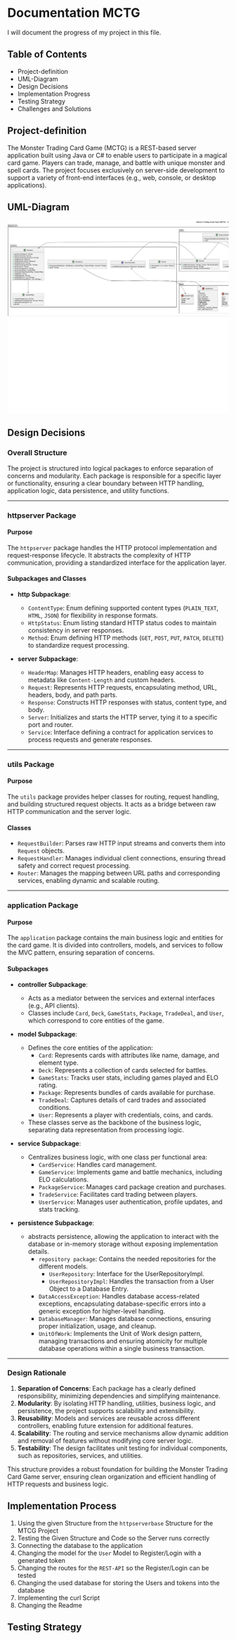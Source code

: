 # Documentation MCTG

I will document the progress of my project in this file.

## Table of Contents

- Project-definition
- UML-Diagram
- Design Decisions
- Implementation Progress
- Testing Strategy
- Challenges and Solutions

## Project-definition

The Monster Trading Card Game (MCTG) is a REST-based server application built using Java or C# to enable users to participate in a magical card game. Players can trade, manage, and battle with unique monster and spell cards. The project focuses exclusively on server-side development to support a variety of front-end interfaces (e.g., web, console, or desktop applications).

## UML-Diagram

![img_1.png](img_1.png)

## Design Decisions

### Overall Structure
The project is structured into logical packages to enforce separation of concerns and modularity. Each package is responsible for a specific layer or functionality, ensuring a clear boundary between HTTP handling, application logic, data persistence, and utility functions.

---

### httpserver Package

#### Purpose
The `httpserver` package handles the HTTP protocol implementation and request-response lifecycle. It abstracts the complexity of HTTP communication, providing a standardized interface for the application layer.

#### Subpackages and Classes
- **http Subpackage**:
    - `ContentType`: Enum defining supported content types (`PLAIN_TEXT`, `HTML`, `JSON`) for flexibility in response formats.
    - `HttpStatus`: Enum listing standard HTTP status codes to maintain consistency in server responses.
    - `Method`: Enum defining HTTP methods (`GET`, `POST`, `PUT`, `PATCH`, `DELETE`) to standardize request processing.

- **server Subpackage**:
    - `HeaderMap`: Manages HTTP headers, enabling easy access to metadata like `Content-Length` and custom headers.
    - `Request`: Represents HTTP requests, encapsulating method, URL, headers, body, and path parts.
    - `Response`: Constructs HTTP responses with status, content type, and body.
    - `Server`: Initializes and starts the HTTP server, tying it to a specific port and router.
    - `Service`: Interface defining a contract for application services to process requests and generate responses.

---

### utils Package

#### Purpose
The `utils` package provides helper classes for routing, request handling, and building structured request objects. It acts as a bridge between raw HTTP communication and the server logic.

#### Classes
- `RequestBuilder`: Parses raw HTTP input streams and converts them into `Request` objects.
- `RequestHandler`: Manages individual client connections, ensuring thread safety and correct request processing.
- `Router`: Manages the mapping between URL paths and corresponding services, enabling dynamic and scalable routing.

---

### application Package

#### Purpose
The `application` package contains the main business logic and entities for the card game. It is divided into controllers, models, and services to follow the MVC pattern, ensuring separation of concerns.

#### Subpackages
- **controller Subpackage**:
    - Acts as a mediator between the services and external interfaces (e.g., API clients).
    - Classes include `Card`, `Deck`, `GameStats`, `Package`, `TradeDeal`, and `User`, which correspond to core entities of the game.

- **model Subpackage**:
    - Defines the core entities of the application:
        - `Card`: Represents cards with attributes like name, damage, and element type.
        - `Deck`: Represents a collection of cards selected for battles.
        - `GameStats`: Tracks user stats, including games played and ELO rating.
        - `Package`: Represents bundles of cards available for purchase.
        - `TradeDeal`: Captures details of card trades and associated conditions.
        - `User`: Represents a player with credentials, coins, and cards.
    - These classes serve as the backbone of the business logic, separating data representation from processing logic.

- **service Subpackage**:
    - Centralizes business logic, with one class per functional area:
        - `CardService`: Handles card management.
        - `GameService`: Implements game and battle mechanics, including ELO calculations.
        - `PackageService`: Manages card package creation and purchases.
        - `TradeService`: Facilitates card trading between players.
        - `UserService`: Manages user authentication, profile updates, and stats tracking.
- **persistence Subpackage**:
  - abstracts persistence, allowing the application to interact with the database or in-memory storage without exposing implementation details.
    - `repository package`: Contains the needed repositories for the different models.
      - `UserRepository`: Interface for the UserRepositoryImpl.
      - `UserRepositoryImpl`: Handles the transaction from a User Object to a Database Entry.
    - `DataAccessException`: Handles database access-related exceptions, encapsulating database-specific errors into a generic exception for higher-level handling.
    - `DatabaseManager`: Manages database connections, ensuring proper initialization, usage, and cleanup.
    - `UnitOfWork`: Implements the Unit of Work design pattern, managing transactions and ensuring atomicity for multiple database operations within a single business transaction.
---

### Design Rationale
1. **Separation of Concerns**: Each package has a clearly defined responsibility, minimizing dependencies and simplifying maintenance.
2. **Modularity**: By isolating HTTP handling, utilities, business logic, and persistence, the project supports scalability and extensibility.
3. **Reusability**: Models and services are reusable across different controllers, enabling future extension for additional features.
4. **Scalability**: The routing and service mechanisms allow dynamic addition and removal of features without modifying core server logic.
5. **Testability**: The design facilitates unit testing for individual components, such as repositories, services, and utilities.

This structure provides a robust foundation for building the Monster Trading Card Game server, ensuring clean organization and efficient handling of HTTP requests and business logic.


## Implementation Process

1. Using the given Structure from the `httpserverbase` Structure for the MTCG Project
2. Testing the Given Structure and Code so the Server runs correctly
3. Connecting the database to the application
4. Changing the model for the `User` Model to Register/Login with a generated token
5. Changing the routes for the `REST-API` so the Register/Login can be tested
6. Changing the used database for storing the Users and tokens into the database
7. Implementing the curl Script
8. Changing the Readme

## Testing Strategy
